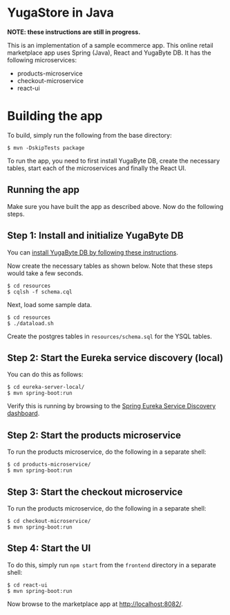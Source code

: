 # YugaStore in Java
**NOTE: these instructions are still in progress.**

This is an implementation of a sample ecommerce app. This online retail marketplace app uses Spring (Java), React and YugaByte DB. It has the following microservices:

* products-microservice
* checkout-microservice
* react-ui

# Building the app

To build, simply run the following from the base directory:

```
$ mvn -DskipTests package
```

To run the app, you need to first install YugaByte DB, create the necessary tables, start each of the microservices and finally the React UI.

## Running the app

Make sure you have built the app as described above. Now do the following steps.

## Step 1: Install and initialize YugaByte DB

You can [install YugaByte DB by following these instructions](https://docs.yugabyte.com/latest/quick-start/).

Now create the necessary tables as shown below. Note that these steps would take a few seconds.

```
$ cd resources
$ cqlsh -f schema.cql
```
Next, load some sample data.

```
$ cd resources
$ ./dataload.sh
```

Create the postgres tables in `resources/schema.sql` for the YSQL tables.

## Step 2: Start the Eureka service discovery (local)

You can do this as follows:

```
$ cd eureka-server-local/
$ mvn spring-boot:run
```

Verify this is running by browsing to the [Spring Eureka Service Discovery dashboard](http://localhost:8761/).

## Step 2: Start the products microservice

To run the products microservice, do the following in a separate shell:

```
$ cd products-microservice/
$ mvn spring-boot:run
```

## Step 3: Start the checkout microservice

To run the products microservice, do the following in a separate shell:

```
$ cd checkout-microservice/
$ mvn spring-boot:run
```


## Step 4: Start the UI

To do this, simply run `npm start` from the `frontend` directory in a separate shell:

```
$ cd react-ui
$ mvn spring-boot:run
```

Now browse to the marketplace app at [http://localhost:8082/](http://localhost:8080/).

